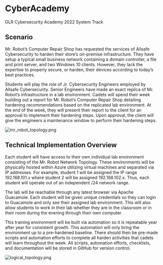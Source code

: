 # CyberAcademy
GLR Cybersecurity Academy 2022 System Track


## Scenario

Mr. Robot’s Computer Repair Shop has requested the services of Allsafe Cybersecurity to harden their store’s on-premise infrastructure. They have setup a typical small business network containing a domain controller, a file and print server, and two Windows 10 clients. However, they lack the expertise to properly secure, or harden, their devices according to today’s best practices.

Students will play the role of Jr. Cybersecurity Engineers employed by Allsafe Cybersecurity. Senior Engineers have made an exact replica of Mr. Robot’s infrastructure in a lab environment. Cadets will spend their week building out a report for Mr. Robot’s Computer Repair Shop detailing hardening recommendations based on the replicated lab environment. At the end of the week, they will present their report to the client for an approval to implement their hardening steps. Upon approval, the client will give the engineers a maintenance window to perform their hardening steps.

![mr_robot_topology.png](https://github.com/lbunge/CyberAcademy/images/mr_robot_topology.png)

## Technical Implementation Overview

Each student will have access to their own individual lab environment consisting of the Mr. Robot Network Topology. These environments will be physically hosted within Azure utilizing virtual machines and separated via IP addresses. For example, student 1 will be assigned the IP range 192.168.101.x where student 2 will be assigned 192.168.102.x. Thus, each student will operate out of an independent /24 network range.

The lab will be reachable through any latest browser via Apache Guacamole. Each student will be given unique credentials so they can login to Guacamole and only see their assigned lab environment. This will also allow students to work in their lab whether they are in the classroom or in their room during the evening through their own computer.

This training environment will be built via automation so it is repeatable year after year for consistent growth. This automation will only bring the environment up to a pre-hardened baseline. There should then be pre-made scripts and automation efforts to complete all harden activities that cadets will learn throughout the week. All scripts, automation efforts, checklists, and documentation will be stored in GitHub for version control.

![logical_topology.png](https://github.com/lbunge/CyberAcademy/images/logical_topology.png)
